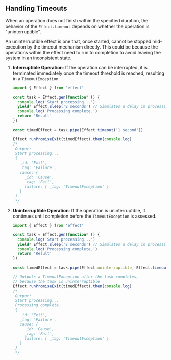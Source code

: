 ## Handling Timeouts

When an operation does not finish within the specified duration, the behavior of the `Effect.timeout` depends on whether the operation is "uninterruptible".

<Aside type="note" title="Uninterruptible Effects">
  An uninterruptible effect is one that, once started, cannot be stopped
  mid-execution by the timeout mechanism directly. This could be because
  the operations within the effect need to run to completion to avoid
  leaving the system in an inconsistent state.
</Aside>

1. **Interruptible Operation**: If the operation can be interrupted, it is terminated immediately once the timeout threshold is reached, resulting in a `TimeoutException`.

   ```ts twoslash
   import { Effect } from 'effect'

   const task = Effect.gen(function* () {
     console.log('Start processing...')
     yield* Effect.sleep('2 seconds') // Simulates a delay in processing
     console.log('Processing complete.')
     return 'Result'
   })

   const timedEffect = task.pipe(Effect.timeout('1 second'))

   Effect.runPromiseExit(timedEffect).then(console.log)
   /*
    Output:
    Start processing...
    {
      _id: 'Exit',
      _tag: 'Failure',
      cause: {
        _id: 'Cause',
        _tag: 'Fail',
        failure: { _tag: 'TimeoutException' }
      }
    }
    */
   ```

2. **Uninterruptible Operation**: If the operation is uninterruptible, it continues until completion before the `TimeoutException` is assessed.

   ```ts twoslash
   import { Effect } from 'effect'

   const task = Effect.gen(function* () {
     console.log('Start processing...')
     yield* Effect.sleep('2 seconds') // Simulates a delay in processing
     console.log('Processing complete.')
     return 'Result'
   })

   const timedEffect = task.pipe(Effect.uninterruptible, Effect.timeout('1 second'))

   // Outputs a TimeoutException after the task completes,
   // because the task is uninterruptible
   Effect.runPromiseExit(timedEffect).then(console.log)
   /*
    Output:
    Start processing...
    Processing complete.
    {
      _id: 'Exit',
      _tag: 'Failure',
      cause: {
        _id: 'Cause',
        _tag: 'Fail',
        failure: { _tag: 'TimeoutException' }
      }
    }
    */
   ```
